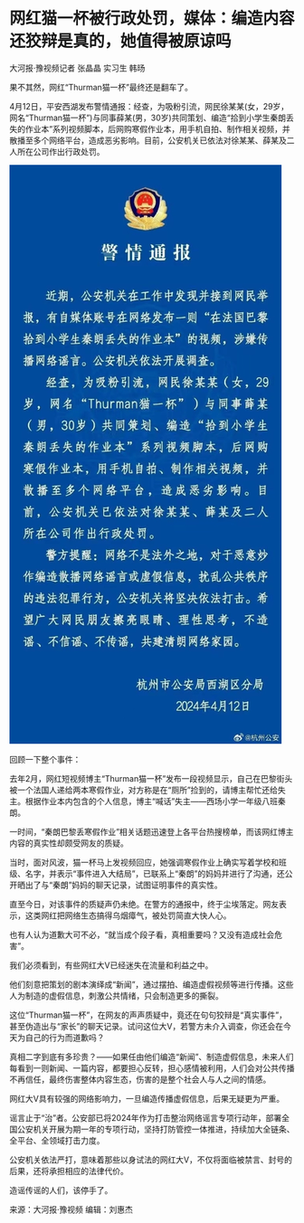# 网红猫一杯被行政处罚，媒体：编造内容还狡辩是真的，她值得被原谅吗

大河报·豫视频记者 张晶晶 实习生 韩旸

果不其然，网红“Thurman猫一杯”最终还是翻车了。

4月12日，平安西湖发布警情通报：经查，为吸粉引流，网民徐某某(女，29岁，网名“Thurman猫一杯”)与同事薛某(男，30岁)共同策划、编造“拾到小学生秦朗丢失的作业本”系列视频脚本，后网购寒假作业本，用手机自拍、制作相关视频，并散播至多个网络平台，造成恶劣影响。目前，公安机关已依法对徐某某、薛某及二人所在公司作出行政处罚。

![a8a6e69b58ca9d0c196053f042484e52.jpg](https://raw.githubusercontent.com/qqhsx/qqnews_image/main/2024/04/12/网红猫一杯被行政处罚，媒体：编造内容还狡辩是真的，她值得被原谅吗/a8a6e69b58ca9d0c196053f042484e52.jpg)

回顾一下整个事件：

去年2月，网红短视频博主“Thurman猫一杯”发布一段视频显示，自己在巴黎街头被一个法国人递给两本寒假作业，对方称是在“厕所”捡到的，请博主帮忙还给失主。根据作业本内包含的个人信息，博主“喊话”失主——西场小学一年级八班秦朗。

一时间，“秦朗巴黎丢寒假作业”相关话题迅速登上各平台热搜榜单，而该网红博主内容的真实性却颇受网友的质疑。

当时，面对风波，猫一杯马上发视频回应，她强调寒假作业上确实写着学校和班级、名字，并表示“事件进入大结局”，已联系上“秦朗”的妈妈并进行了沟通，还公开晒出了与“秦朗”妈妈的聊天记录，试图证明事件的真实性。

直至今日，对该事件的质疑声仍未绝。在警方的通报中，终于尘埃落定。网友表示，这类网红把网络生态搞得乌烟瘴气，被处罚简直大快人心。

也有人认为道歉大可不必，“就当成个段子看，真相重要吗？又没有造成社会危害”。

我们必须看到，有些网红大V已经迷失在流量和利益之中。

他们刻意把策划的剧本演绎成“新闻”，通过摆拍、编造虚假视频等进行传播。这些人为制造的虚假信息，刺激公共情绪，只会制造更多的撕裂。

这位“Thurman猫一杯”，在网友的声声质疑中，竟还在句句狡辩是“真实事件”，甚至伪造出与“家长”的聊天记录。试问这位大V，若警方未介入调查，你还会在今天为自己的行为而道歉吗？

真相二字到底有多珍贵？——如果任由他们编造“新闻”、制造虚假信息，未来人们每看到一则新闻、一篇内容，都要担心反转，担心感情被利用，人们会对公共传播不再信任，最终伤害整体内容生态，伤害的是整个社会人与人之间的情感。

网红大V具有较强的网络影响力，一旦编造传播虚假信息，后果无疑更为严重。

谣言止于“治”者。公安部已将2024年作为打击整治网络谣言专项行动年，部署全国公安机关开展为期一年的专项行动，坚持打防管控一体推进，持续加大全链条、全平台、全领域打击力度。

公安机关依法严打，意味着那些以身试法的网红大V，不仅将面临被禁言、封号的后果，还将承担相应的法律代价。

造谣传谣的人们，该停手了。

来源：大河报·豫视频 编辑：刘惠杰

